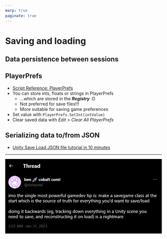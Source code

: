 ```yaml
---
marp: true
paginate: true
---
```

<!-- headingDivider: 3 -->
<!-- class: invert -->

# Saving and loading

## Data persistence between sessions

## PlayerPrefs

* [Script Reference: PlayerPrefs](https://docs.unity3d.com/ScriptReference/PlayerPrefs.html)
* You can store ints, floats or strings in PlayerPrefs
  * ...which are stored in the ***Registry*** :D
  * Not preferred for save files!!!
  * More suitable for saving game preferences
* Set value with `PlayerPrefs.SetInt(intValue)`
* Clear saved data with *Edit > Clear All PlayerPrefs*

## Serializing data to/from JSON

* [Unity Save Load JSON file tutorial in 10 minutes](https://myunity.dev/en/unity-save-load-json-file-tutorial-in-10-minutes/)

---

![](imgs/saving-tweet.png)

<!-- https://twitter.com/daisyowl/status/1620215845954912256?t=mNQx17OSVFs6PdwnkgZ3nQ&s=19 -->
